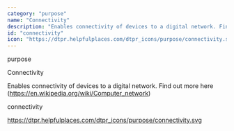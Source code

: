 ```yaml
---
category: "purpose"
name: "Connectivity"
description: "Enables connectivity of devices to a digital network. Find out more here (https://en.wikipedia.org/wiki/Computer_network)"
id: "connectivity"
icon: "https://dtpr.helpfulplaces.com/dtpr_icons/purpose/connectivity.svg"
---
```

purpose

Connectivity

Enables connectivity of devices to a digital network. Find out more here (https://en.wikipedia.org/wiki/Computer_network)

connectivity

https://dtpr.helpfulplaces.com/dtpr_icons/purpose/connectivity.svg